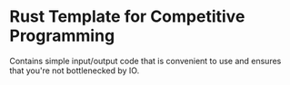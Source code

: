 # Rust Template for Competitive Programming

Contains simple input/output code that is convenient to use and ensures that
you're not bottlenecked by IO.
